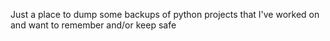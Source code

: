 Just a place to dump some backups of python projects that I've worked on and want to remember and/or keep safe
